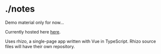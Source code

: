 # ./notes

Demo material only for now...

Currently hosted here [here](https://barcek.github.io/notes).

Uses rhizo, a single-page app written with Vue in TypeScript. Rhizo source files will have their own repository.
